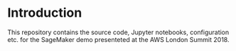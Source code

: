 # Introduction
This repository contains the source code, Jupyter notebooks, configuration etc. for the SageMaker demo presenteted at the AWS London Summit 2018.
